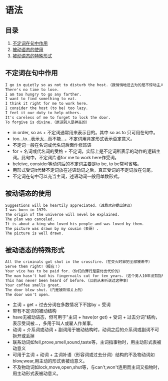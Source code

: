 # 语法

## 目录

1. [不定词在句中作用](#不定词在句中作用)
2. [被动语态的使用](#被动语态的使用)
3. [被动语态的特殊形式](#被动语态的特殊形式)

## 不定词在句中作用

```txt
I go in quietly so as not to disturb the host.（我悄悄地进去为的是不惊动主人）
There's no time to lose.
I am too hungry to go any farther.
I want to find something to eat.
I think it right for me to work here.
I consider the host (to be) too lazy.
I feel it our duty to help others.
It's careless of me to forget to lock the door.
To forgive is divine.（原谅别人是神圣的）
```

- in order, so as + 不定词通常用来表示目的。其中 so as to 只可用在句中。  
- too...to...表示太...而不能...，不定词用肯定形式表示否定意义。
- 不定词一般在名词或代名词后面作修饰语
- for + 名词或代名词的受格 + 不定词，实际上是不定词所表示的动作的逻辑主词。此句中，不定词片语for me to work here作受词。
- beleive, consider等动词后的不定词主要是to be, to be常可省略。
- 用形式受词it代替不定词放在述语动词之后，真正受词的不定词放在句尾。
- 不定词在句中可以充当主词，述语动词一般用单数形式。

## 被动语态的使用

```txt
Suggestions will be heartily appreciated.（诚恳欢迎提出建议）
I was born in 1979.
The origin of the universe will nevel be explained.
The plan was canceled.
It is about a king who loved his people and was loved by them.
The picture was drawn by my cousin（表哥）.
The picture is well drawn.
```

## 被动语态的特殊形式

```txt
All the criminals got shot in the crossfire.（在交火时罪犯全部被击中）
Serve them right!（报应！）
Your vice has to be paid for.（你们的罪行是要付出代价的）
The man hasn't had his fingernails cut for ten years.（这个男人10年没剪指甲了）
This has never been heard of before.（以前从未听说过这种事）
Your coffee smells great.
The door blew shut.（门是被吹得关上的）
The door won't open.
```

- 主词 + get + 过去分词在多数情况下不接by + 受词
- 带有不定词的被动结构
- have无被动语态，但可用于"主词 + have(or get) + 受词 + 过去分词"结构，表示受词被...，多用于叫人或雇人作某事。
- 动词 + 介系词或动词 + 副词用于被动结构时，动词之后的介系词或副词不可拆开或丢掉
- 联系动词如fell,prove,smell,sound,taste等，主词指事物时，用主动形式表被动意义
- 可用于主词 + 动词 + 主词补语（形容词或过去分词）结构的不及物动词如blow,wear,用主动的形式表被动意义。
- 不及物动词如lock,move,open,shut等，与can't,won't连用而主词又指物时，用主动形式表被动意义。
